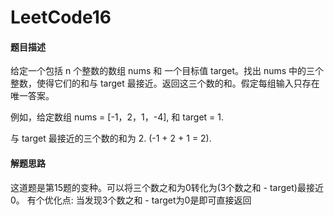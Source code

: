 # LeetCode16
#### 题目描述
给定一个包括 n 个整数的数组 nums 和 一个目标值 target。找出 nums 中的三个整数，使得它们的和与 target 最接近。返回这三个数的和。假定每组输入只存在唯一答案。

例如，给定数组 nums = [-1，2，1，-4], 和 target = 1.

与 target 最接近的三个数的和为 2. (-1 + 2 + 1 = 2).

#### 解题思路
这道题是第15题的变种。可以将三个数之和为0转化为(3个数之和 - target)最接近0。
有个优化点:
当发现3个数之和 - target为0是即可直接返回